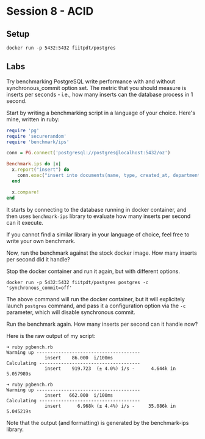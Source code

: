 # Session 8 - ACID

## Setup

```
docker run -p 5432:5432 fiitpdt/postgres
```

## Labs

Try benchmarking PostgreSQL write performance with and without synchronous_commit option set.
The metric that you should measure is inserts per seconds - i.e., how many inserts can the database process in 1 second.

Start by writing a benchmarking script in a language of your choice. Here's mine, written in ruby:


```ruby
require 'pg'
require 'securerandom'
require 'benchmark/ips'

conn = PG.connect('postgresql://postgres@localhost:5432/oz')

Benchmark.ips do |x|
  x.report("insert") do
    conn.exec("insert into documents(name, type, created_at, department, contracted_amount) values ('Generated doc #{SecureRandom.hex(10)}', 'MyTy    ↪pe', now(), 'Department #{SecureRandom.hex(10)}', #{(rand * 1_000_000).to_i})")
  end

  x.compare!
end
```

It starts by connecting to the database running in docker container, and then
uses `benchmark-ips` library to evaluate how many inserts per second can it
execute.

If you cannot find a similar library in your language of choice, feel free to write your own benchmark.

Now, run the benchmark against the stock docker image. How many inserts per second did it handle?

Stop the docker container and run it again, but with different options.

```
docker run -p 5432:5432 fiitpdt/postgres postgres -c 'synchronous_commit=off'
```

The above command will run the docker container, but it will explicitely launch
`postgres` command, and pass it a configuration option via the `-c` parameter,
which will disable synchronous commit.

Run the benchmark again. How many inserts per second can it handle now?

Here is the raw output of my script:


```
➜ ruby pgbench.rb
Warming up --------------------------------------
              insert    86.000  i/100ms
Calculating -------------------------------------
              insert    919.723  (± 4.0%) i/s -      4.644k in   5.057989s

➜ ruby pgbench.rb
Warming up --------------------------------------
              insert   662.000  i/100ms
Calculating -------------------------------------
              insert      6.968k (± 4.4%) i/s -     35.086k in   5.045219s
```

Note that the output (and formatting) is generated by the benchmark-ips library.
